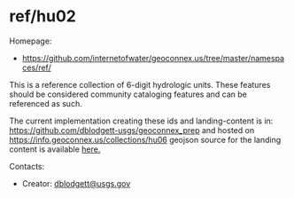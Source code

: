 ref/hu02
===

Homepage:
* https://github.com/internetofwater/geoconnex.us/tree/master/namespaces/ref/

This is a reference collection of 6-digit hydrologic units. These features should be considered community cataloging features and can be referenced as such.

The current implementation creating these ids and landing-content is in: https://github.com/dblodgett-usgs/geoconnex_prep and hosted on https://info.geoconnex.us/collections/hu06 geojson source for the landing content is available [here.](https://www.hydroshare.org/resource/4a22e88e689949afa1cf71ae009eaf1b/data/contents/hu06.geojson)

Contacts: 
* Creator: <dblodgett@usgs.gov>
